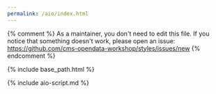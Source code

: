 ```yaml
---
permalink: /aio/index.html
---
```


{% comment %}
As a maintainer, you don't need to edit this file.
If you notice that something doesn't work, please 
open an issue: https://github.com/cms-opendata-workshop/styles/issues/new
{% endcomment %}

{% include base_path.html %}

{% include aio-script.md %}
